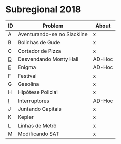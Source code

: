 # **Subregional 2018**

| ID  |  Problem  | About |
| - | ------------------- | -------- |
| A |  Aventurando-se no Slackline |  x |
| B |  Bolinhas de Gude |  x |
| C |  Cortador de Pizza |  x |
| [D](https://github.com/3Strela/Competitive_Programing/blob/master/Competitions/ACM-ICPC_Brazil_Subregional/AnyEx/Desvendando.cpp) |  Desvendando Monty Hall |  AD-Hoc |
| [E](https://github.com/3Strela/Competitive_Programing/blob/master/Competitions/ACM-ICPC_Brazil_Subregional/AnyEx/Enigma.cpp) |  Enigma |  AD-Hoc |
| F |  Festival |  x |
| G |  Gasolina |  x |
| H |  Hipótese Policial |  x |
| [I](https://github.com/3Strela/Competitive_Programing/blob/master/Competitions/ACM-ICPC_Brazil_Subregional/AnyEx/Interruptores.cpp) |  Interruptores |  AD-Hoc |
| J |  Juntando Capitais |  x |
| K |  Kepler |  x |
| L |  Linhas de Metrô |  x |
| M |  Modificando SAT |  x |
